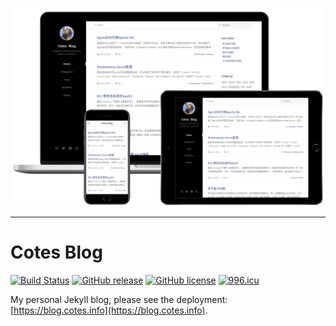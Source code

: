 ![](/assets/img/_mockups.png)

***

# Cotes Blog

[![Build Status](https://travis-ci.org/cotes2020/cotes-blog.svg?branch=master)](https://travis-ci.org/cotes2020/cotes-blog)
[![GitHub release](https://img.shields.io/github/release/cotes2020/cotes-blog.svg)](https://github.com/cotes2020/cotes-blog/releases)
[![GitHub license](https://img.shields.io/github/license/cotes2020/cotes-blog.svg)](https://github.com/cotes2020/cotes-blog/blob/master/LICENSE)
[![996.icu](https://img.shields.io/badge/link-996.icu-red.svg)](https://996.icu)

My personal Jekyll blog, please see the deployment: [https://blog.cotes.info](https://blog.cotes.info).


